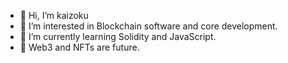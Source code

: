 - 👋 Hi, I’m kaizoku
- 👀 I’m interested in Blockchain software and core development.
- 🌱 I’m currently learning Solidity and JavaScript.
- 🔮 Web3 and NFTs are future.


<!---
kaizokubhaiya/kaizokubhaiya is a ✨ special ✨ repository because its `README.md` (this file) appears on your GitHub profile.
You can click the Preview link to take a look at your changes.
--->
